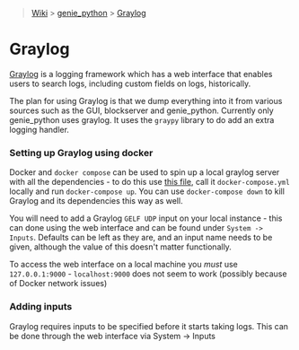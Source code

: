 > [Wiki](Home) > [genie_python](genie_python) > [Graylog](Graylog)

# Graylog

[Graylog](https://docs.graylog.org/) is a logging framework which has a web interface that enables users to search logs, including custom fields on logs, historically. 

The plan for using Graylog is that we dump everything into it from various sources such as the GUI, blockserver and genie_python. Currently only genie_python uses graylog. It uses the `graypy` library to do add an extra logging handler. 

### Setting up Graylog using docker

Docker and `docker compose` can be used to spin up a local graylog server with all the dependencies - to do this use [this file](https://docs.graylog.org/en/4.0/pages/installation/docker.html#persisting-data), call it `docker-compose.yml` locally and run `docker-compose up`. You can use `docker-compose down` to kill Graylog and its dependencies this way as well. 

You will need to add a Graylog `GELF UDP` input on your local instance - this can done using the web interface and can be found under `System -> Inputs`. Defaults can be left as they are, and an input name needs to be given, although the value of this doesn't matter functionally. 

To access the web interface on a local machine you _must_ use `127.0.0.1:9000` - `localhost:9000` does not seem to work (possibly because of Docker network issues) 


### Adding inputs 

Graylog requires inputs to be specified before it starts taking logs. This can be done through the web interface via System -> Inputs 